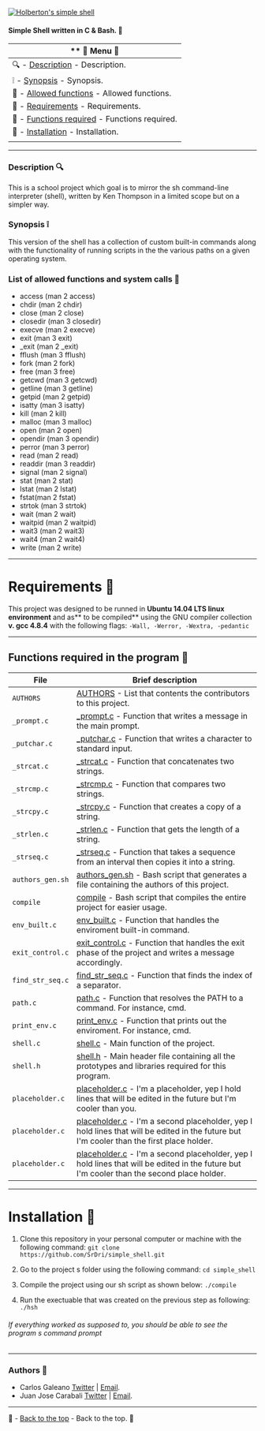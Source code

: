[![Holberton's simple shell](https://www.holbertonschool.com/holberton-logo.png "Holberton's simple shell")](https://github.com/SrDri/simple_shell "Holberton's simple shell")
#### Simple Shell written in C & Bash. 💎

| ** 🐔 Menu 🐔 |
| ------------ |
| 🔍 - [Description](https://github.com/SrDri/simple_shell#description "Description]") - Description. |
| ❕ - [Synopsis](https://github.com/SrDri/simple_shell#synopsis "Synopsis]") - Synopsis.|
| 📃 - [Allowed functions](https://github.com/SrDri/simple_shell#list-of-allowed-functions-and-system-calls "Allowed functions]") - Allowed functions.|
| 📢 - [Requirements](https://github.com/SrDri/simple_shell#requirements "Requirements]") - Requirements. |
| 🐺 - [Functions required](https://github.com/SrDri/simple_shell#functions-required-in-the-program "Functions required]") - Functions required. |
| 🔨 - [Installation](https://github.com/SrDri/simple_shell#installation "Installation]") - Installation. |
|   |



------------
### Description 🔍
This is a school project which goal is to mirror the sh command-line interpreter (shell), written by Ken Thompson in a limited scope but on a simpler way.

### Synopsis ❕
This version of the shell has a collection of custom built-in commands along with the functionality of running scripts in the the various paths on a given operating system.

### List of allowed functions and system calls 📃
- access (man 2 access)
- chdir (man 2 chdir)
- close (man 2 close)
- closedir (man 3 closedir)
- execve (man 2 execve)
- exit (man 3 exit)
- _exit (man 2 _exit)
- fflush (man 3 fflush)
- fork (man 2 fork)
- free (man 3 free)
- getcwd (man 3 getcwd)
- getline (man 3 getline)
- getpid (man 2 getpid)
- isatty (man 3 isatty)
- kill (man 2 kill)
- malloc (man 3 malloc)
- open (man 2 open)
- opendir (man 3 opendir)
- perror (man 3 perror)
- read (man 2 read)
- readdir (man 3 readdir)
- signal (man 2 signal)
- stat (man 2 stat)
- lstat (man 2 lstat)
- fstat(man 2 fstat)
- strtok (man 3 strtok)
- wait (man 2 wait)
- waitpid (man 2 waitpid)
- wait3 (man 2 wait3)
- wait4 (man 2 wait4)
- write (man 2 write)

------------

# Requirements 📢
This project was designed to be runned in **Ubuntu 14.04 LTS linux environment** and as** to be compiled** using the GNU compiler collection **v. gcc 4.8.4** with the following flags:
`-Wall, -Werror, -Wextra, -pedantic`

------------

## Functions required in the program 🐺

|   **File**    |  **Brief description**                       |
|---------------|---------------------------------------|
|  `AUTHORS`	|  [AUTHORS](https://github.com/SrDri/simple_shell/blob/main/AUTHORS "AUTHORS") - List that contents the contributors to this project.|
|  `_prompt.c`	|  [_prompt.c](https://github.com/SrDri/simple_shell/blob/main/_prompt.c "_prompt.c]") - Function that writes a message in the main prompt.|
|  `_putchar.c` |[_putchar.c](https://github.com/SrDri/simple_shell/blob/main/_putchar.c "_putchar.c]") - Function that writes a character to standard input.|
|  `_strcat.c`	|  [_strcat.c](https://github.com/SrDri/simple_shell/blob/main/_strcat.c "_strcat.c]") - Function that concatenates two strings.|
|  `_strcmp.c`	|  [_strcmp.c](https://github.com/SrDri/simple_shell/blob/main/_strcmp.c "_strcmp.c]") - Function that compares two strings.|
|  `_strcpy.c`	|  [_strcpy.c](https://github.com/SrDri/simple_shell/blob/main/_strcmp.c "_strcpy.c]") - Function that creates a copy of a string.|
|  `_strlen.c`	|  [_strlen.c](https://github.com/SrDri/simple_shell/blob/main/_strlen.c "_strlen.c]") - Function that gets the length of a string.|
|  `_strseq.c`	|  [_strseq.c](https://github.com/SrDri/simple_shell/blob/main/_strseq.c "_strseq.c]") - Function that takes a sequence from an interval then copies it into a string.|
|  `authors_gen.sh`	|  [authors_gen.sh](https://github.com/SrDri/simple_shell/blob/main/authors_gen.sh "authors_gen.sh]") - Bash script that generates a file containing the authors of this project.|
|  `compile`	|  [compile](https://github.com/SrDri/simple_shell/blob/main/compile "compile]") - Bash script that compiles the entire project for easier usage.|
|  `env_built.c`	|  [env_built.c](https://github.com/SrDri/simple_shell/blob/main/env_built.c "env_built.c]") - Function that handles the enviroment built-in command.|
|  `exit_control.c`	|  [exit_control.c](https://github.com/SrDri/simple_shell/blob/main/exit_control.c "exit_control.c]") - Function that handles the exit phase of the project and writes a message accordingly.|
|  `find_str_seq.c`	|  [find_str_seq.c](https://github.com/SrDri/simple_shell/blob/main/find_str_seq.c "find_str_seq.c]") - Function that finds the index of a separator.|
|  `path.c`	|  [path.c](https://github.com/SrDri/simple_shell/blob/main/path.c "path.c]") - Function that resolves the PATH to a command. For instance, cmd.|
|  `print_env.c`	|  [print_env.c](https://github.com/SrDri/simple_shell/blob/main/print_env.c "print_env.c]") - Function that prints out the enviroment. For instance, cmd.|
|  `shell.c`	|  [shell.c](https://github.com/SrDri/simple_shell/blob/main/shell.c "shell.c]") - Main function of the project.|
|  `shell.h`	|  [shell.h](https://github.com/SrDri/simple_shell/blob/main/shell.c "shell.h]") - Main header file containing all the prototypes and libraries required for this program.|
|  `placeholder.c`	|  [placeholder.c](https://github.com/SrDri/simple_shell/blob/main/placeholder.c "placeholder.c]") - I'm a placeholder, yep I hold lines that will be edited in the future but I'm cooler than you.|
|  `placeholder.c`	|  [placeholder.c](https://github.com/SrDri/simple_shell/blob/main/placeholder.c "placeholder.c]") - I'm a second placeholder, yep I hold lines that will be edited in the future but I'm cooler than the first place holder.|
|  `placeholder.c`	|  [placeholder.c](https://github.com/SrDri/simple_shell/blob/main/placeholder.c "placeholder.c]") - I'm a second placeholder, yep I hold lines that will be edited in the future but I'm cooler than the second place holder.|

------------

# Installation 🔨
1.  Clone this repository in your personal computer or machine with the following command:
`git clone https://github.com/SrDri/simple_shell.git`

2.  Go to the project s folder using the following command:
`cd simple_shell`

3.  Compile the project using our sh script as shown below:
`./compile`

4.  Run the exectuable that was created on the previous step as following:
`./hsh`

######  If everything worked as supposed to, you should be able to see the program s command prompt

------------

### Authors 💩
- Carlos Galeano [Twitter](https://twitter.com/CarlosG19285722) | [Email](dnny419@gmail.com).
- Juan Jose Carabali [Twitter](https://twitter.com/Juanjch_22) | [Email](juanjcarabali@gmail.com).

------------
🔼 - [Back to the top](https://github.com/SrDri/simple_shell# "Back to the top]") - Back to the top. 🔼

